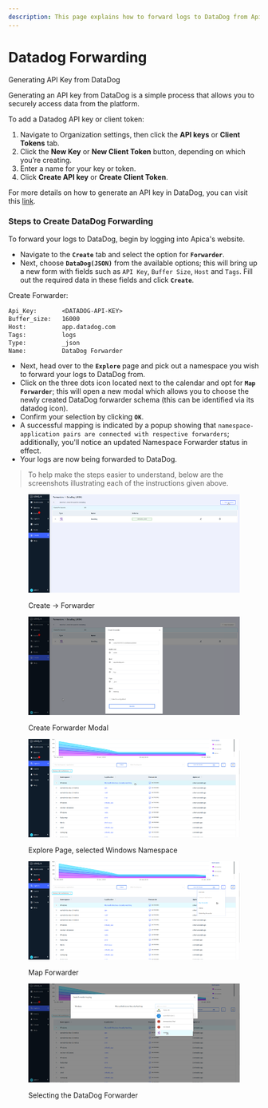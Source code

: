 ```yaml
---
description: This page explains how to forward logs to DataDog from Apica
---
```


# Datadog Forwarding

Generating API Key from DataDog

Generating an API key from DataDog is a simple process that allows you to securely access data from the platform.

To add a Datadog API key or client token:

1. Navigate to Organization settings, then click the **API keys** or **Client Tokens** tab.
2. Click the **New Key** or **New Client Token** button, depending on which you’re creating.
3. Enter a name for your key or token.
4. Click **Create API key** or **Create Client Token**.

For more details on how to generate an API key in DataDog, you can visit this [link](https://docs.datadoghq.com/account\_management/api-app-keys/).

### Steps to Create DataDog Forwarding <a href="#steps-to-create-datadog-forwarding" id="steps-to-create-datadog-forwarding"></a>

To forward your logs to DataDog, begin by logging into Apica's website.

* Navigate to the **`Create`** tab and select the option for **`Forwarder`**.
* Next, choose **`DataDog(JSON)`** from the available options; this will bring up a new form with fields such as `API Key`, `Buffer Size`, `Host` and `Tags`. Fill out the required data in these fields and click **`Create`**.

Create Forwarder:

```
Api_Key:       <DATADOG-API-KEY>
Buffer_size:   16000
Host:          app.datadog.com
Tags:          logs
Type:          _json
Name:          DataDog Forwarder
```

* Next, head over to the **`Explore`** page and pick out a namespace you wish to forward your logs to DataDog from.
* Click on the three dots icon located next to the calendar and opt for **`Map Forwarder`**; this will open a new modal which allows you to choose the newly created DataDog forwarder schema (this can be identified via its datadog icon).
* Confirm your selection by clicking **`OK`**.
* A successful mapping is indicated by a popup showing that `namespace-application pairs are connected with respective forwarders`; additionally, you'll notice an updated Namespace Forwarder status in effect.
* Your logs are now being forwarded to DataDog.

> To help make the steps easier to understand, below are the screenshots illustrating each of the instructions given above.

<figure><img src="../../.gitbook/assets/image (224).png" alt=""><figcaption><p>Create -> Forwarder</p></figcaption></figure>

<figure><img src="../../.gitbook/assets/image (225).png" alt=""><figcaption><p>Create Forwarder Modal</p></figcaption></figure>

<figure><img src="../../.gitbook/assets/image (226).png" alt=""><figcaption><p>Explore Page, selected Windows Namespace</p></figcaption></figure>

<figure><img src="../../.gitbook/assets/image (227).png" alt=""><figcaption><p>Map Forwarder</p></figcaption></figure>

<figure><img src="../../.gitbook/assets/image (228).png" alt=""><figcaption><p>Selecting the DataDog Forwarder</p></figcaption></figure>
